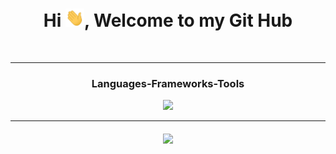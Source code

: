 <div align="center">
  <h1>Hi <img src="https://raw.githubusercontent.com/ABSphreak/ABSphreak/master/gifs/Hi.gif" width="30px">, Welcome to my Git Hub </h1>

  <!-- Agregar imagen aquí -->
  <img src="https://imgur.com/3AnYAVg.png" alt="" width="800px" />
  
  <hr/>
  <h3>Languages-Frameworks-Tools</h3>

  <div>
    <img src="https://skillicons.dev/icons?i=html,css,javascript,nodejs,express,py,django,anaconda,mysql,bootstrap,php,laravel" /><br>
  </div>
  <hr/>

  <h4>
    <img src="https://readme-typing-svg.herokuapp.com/?font=Righteous&weight=500&size=25&pause=800&color=F7F7F7&center=true&vCenter=true&width=600&height=70&lines=Thanks+for+visiting!+%E2%9C%8C%EF%B8%8F;%C2%A1+Send+me+a+message+on+Linkedin+!++;I'm+always+down+to+collab+%F0%9F%98%80">
  </h4>
</div>

